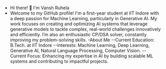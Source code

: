 - Hi there! 👋 I'm Vansh Ruhela
- Welcome to my GitHub profile! I'm a first-year student at IIT Indore with a deep passion for Machine Learning, particularly in Generative AI. My work focuses on creating and optimizing AI systems that leverage generative models to tackle complex, real-world challenges innovatively and efficiently. I’m also an enthusiastic CP/DSA solver, constantly improving my problem-solving skills.
-About Me
--Current Education: B.Tech. at IIT Indore
--Interests: Machine Learning, Deep Learning, Generative AI, Natural Language Processing, Computer Vision.
--Current Focus: Enhancing my expertise in AI by building scalable ML systems and contributing to impactful projects.


<!---
ThunderBolt4931/ThunderBolt4931 is a ✨ special ✨ repository because its `README.md` (this file) appears on your GitHub profile.
You can click the Preview link to take a look at your changes.
--->
